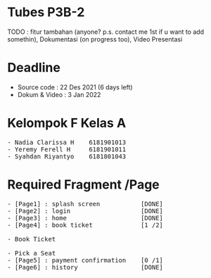 # Tubes P3B-2 
TODO : fitur tambahan (anyone? p.s. contact me 1st if u want to add somethin), Dokumentasi (on progress too), Video Presentasi

# Deadline
- Source code : 22 Des 2021 (6 days left) 
- Dokum & Video : 3 Jan 2022

# Kelompok F Kelas A 
<pre>
- Nadia Clarissa H    6181901013
- Yeremy Ferell H     6181901011
- Syahdan Riyantyo    6181801043
</pre>

# Required Fragment /Page
<pre>
- [Page1] : splash screen           [DONE]
- [Page2] : login                   [DONE]
- [Page3] : home                    [DONE]
- [Page4] : book ticket             [1 /2]
<br>- Book Ticket
<br>- Pick a Seat   
- [Page5] : payment confirmation    [0 /1]
- [Page6] : history                 [DONE]
</pre>



